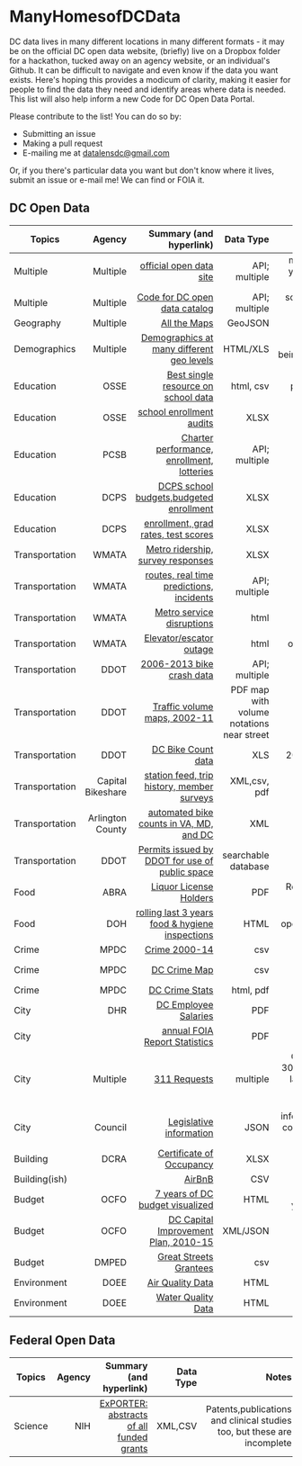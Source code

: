 # ManyHomesofDCData
DC data lives in many different locations in many different formats - it may be on the official DC open data website, (briefly) live on a Dropbox folder for a hackathon, tucked away on an agency website, or an individual's Github. It can be difficult to navigate and even know if the data you want exists. Here's hoping this provides a modicum of clarity, making it easier for people to find the data they need and identify areas where data is needed. This list will also help inform a new Code for DC Open Data Portal. 

Please contribute to the list! You can do so by:
* Submitting an issue
* Making a pull request
* E-mailing me at datalensdc@gmail.com

Or, if you there's particular data you want but don't know where it lives, submit an issue or e-mail me! We can find or FOIA it.

**DC Open Data**
---------------------------------------------------
| Topics   | Agency   |  Summary (and hyperlink)                            | Data Type     |Notes|
| -------- | --------:|----------------------------------------------------:|--------------:|----:|
|Multiple|Multiple|[official open data site](http://opendata.dc.gov/)|API; multiple|mostly geo. highlights include 3+ years of crime, ticketing, crashes and business licenses|
|Multiple|Multiple|[Code for DC open data catalog](https://www.opendatadc.org/)|API; multiple|scraped/FOIA data, slightly dated. We're reviving it!|
|Geography|Multiple|[All the Maps](https://github.com/benbalter/dc-maps)|GeoJSON|by Ben Balter|
|Demographics|Multiple|[Demographics at many different geo levels](http://www.neighborhoodinfodc.org/)|HTML/XLS|population,well-being,housing,foreclosures,schools|
|Education|OSSE|[Best single resource on school data](http://www.learndc.org/)|html, csv|school profiles and performance.Benjamin Robinson created [R package for data](https://github.com/benjaminrobinson/LearnDC)|
|Education|OSSE|[school enrollment audits](http://osse.dc.gov/service/data)|XLSX||
|Education|PCSB|[Charter performance, enrollment, lotteries](https://data.dcpcsb.org/)|API; multiple||
|Education|DCPS|[DCPS school budgets,budgeted enrollment](http://www.dcpsdatacenter.com/index.html)|XLSX||
|Education|DCPS|[enrollment, grad rates, test scores](http://dcps.dc.gov/service/dcps-downloadable-data-sets)|XLSX||
|Transportation|WMATA|[Metro ridership, survey responses](http://planitmetro.com/data)|XLSX||
|Transportation|WMATA|[routes, real time predictions, incidents](https://developer.wmata.com/)|API; multiple||
|Transportation|WMATA|[Metro service disruptions](http://www.wmata.com/rail/service_reports/viewReportArchive.cfm)|html|opendatadc.org has 2012-15. have scraper|
|Transportation|WMATA|[Elevator/escator outage](http://www.wmata.com/rider_tools/metro_service_status/elevator_escalator.cfm?)|html|opendatadc.org has a time series|
|Transportation|DDOT|[2006-2013 bike crash data](http://opendata.arcgis.com/datasets?q=bike%20accidents&t=dc%20bike%20accidents)|API; multiple||
|Transportation|DDOT|[Traffic volume maps, 2002-11](http://ddot.dc.gov/page/traffic-volume-maps)|PDF map with volume notations near street||
|Transportation|DDOT|[DC Bike Count data](https://github.com/HackShopDC/October29-VisionZeroData/tree/master/BikeCountData)|XLS|2002-15 person-led bike counts|
|Transportation|Capital Bikeshare|[station feed, trip history, member surveys](https://www.capitalbikeshare.com/system-data)|XML,csv, pdf||
|Transportation|Arlington County|[automated bike counts in VA, MD, and DC](http://www.bikearlington.com/pages/biking-in-arlington/counting-bikes-to-plan-for-bikes/counter-dashboard/)|XML|have scraper, need to productionalize|
|Transportation|DDOT|[Permits issued by DDOT for use of public space](https://tops.ddot.dc.gov/DDOTPermitSystem/DDOTPermitOnline/Reports/PublicConstructionPermitReport.aspx)|searchable database||
|Food|ABRA|[Liquor License Holders](http://abra.dc.gov/page/abc-licensees)|PDF|Replaced every 6ish months;have two previous copies|
|Food|DOH|[rolling last 3 years food & hygiene inspections](http://dc.healthinspections.us/webadmin/dhd_431/web/)|HTML| have rudimentary scrapper; opendatadc.org has history 2010-2015|
|Crime|MPDC|[Crime 2000-14](https://github.com/UrbanInstitute/occ-public-safety/blob/master/data/dccrime2000-2014_cleaned.csv)|csv||
|Crime|MPDC|[DC Crime Map](http://crimemap.dc.gov/)|csv|searchable database, annual datasets at opendata.dc.gov|
|Crime|MPDC|[DC Crime Stats](http://mpdc.dc.gov/page/statistics-and-data)|html, pdf|citywide crime + traffic fatalities|
|City |DHR|[DC Employee Salaries](http://dchr.dc.gov/public-employee-salary-information)|PDF||
|City||[annual FOIA Report Statistics](http://os.dc.gov/page/annual-reports)|PDF|annual FOIA request counts by agency|
|City|Multiple|[311 Requests](https://dc311.secure.force.com/)|multiple|Current 311 requests on the last 30 days map. opendata.dc.org has last 30 days datasets for request types. 2010-13 on opendatadc.org|
|City|Council|[Legislative information](http://lims.dccouncil.us/api)|JSON|information about bills, resolutions, contracts and reports submitted to the Council|
|Building|DCRA|[Certificate of Occupancy](https://github.com/katerabinowitz/ManyHomesofDCData/tree/master/Certificate%20of%20Occupancy%20Data_Hackathon)|XLSX|released during GS hackathons| 
|Building(ish)||[AirBnB](http://insideairbnb.com/get-the-data.html)|CSV|scraped October 3, 2015|
|Budget|OCFO|[7 years of DC budget visualized](https://openbudget.dc.gov/transparency#/)|HTML|maybe if you create an account you can download the raw data?|
|Budget|OCFO|[DC Capital Improvement Plan, 2010-15](https://github.com/cmgiven/capital-improvement)|XML/JSON|scraped by Chris Given!|
|Budget|DMPED|[Great Streets Grantees](https://drive.google.com/file/d/0B7P0PQCxjXdsajJIa3c4ampiOEU/view)|csv||
|Environment|DOEE|[Air Quality Data](http://www.mwcog.org/environment/air/data/)|HTML||
|Environment|DOEE|[Water Quality Data](https://stormcentral.waterlog.com/public/dcwater)|HTML|River, not drinking, water|

**Federal Open Data**
---------------------------------------------------
| Topics   | Agency   |  Summary (and hyperlink)                            | Data Type     |Notes|
| -------- | --------:|----------------------------------------------------:|--------------:|----:|
|Science|NIH|[ExPORTER: abstracts of all funded grants](http://exporter.nih.gov/ExPORTER_Catalog.aspx?sid=3&index=1)|XML,CSV|Patents,publications and clinical studies too, but these are incomplete|

